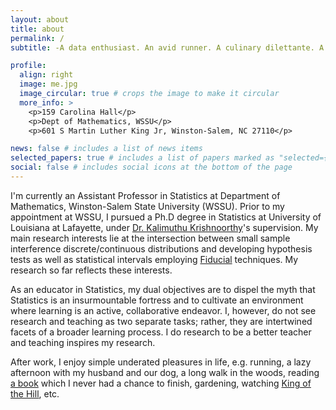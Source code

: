 ```yaml
---
layout: about
title: about
permalink: /
subtitle: -A data enthusiast. An avid runner. A culinary dilettante. A selectively outgoing introvert.- 

profile:
  align: right
  image: me.jpg
  image_circular: true # crops the image to make it circular
  more_info: >
    <p>159 Carolina Hall</p>
    <p>Dept of Mathematics, WSSU</p>
    <p>601 S Martin Luther King Jr, Winston-Salem, NC 27110</p>

news: false # includes a list of news items
selected_papers: true # includes a list of papers marked as "selected={true}"
social: false # includes social icons at the bottom of the page
---
```


I'm currently an Assistant Professor in Statistics at Department of Mathematics, Winston-Salem State University (WSSU). Prior to my appointment at WSSU, I pursued a Ph.D degree in Statistics at University of Louisiana at Lafayette, under [Dr. Kalimuthu Krishnoorthy](https://math.louisiana.edu/node/123)'s supervision. My main research interests lie at the intersection between small sample interference discrete/continuous distributions and developing hypothesis tests as well as statistical intervals employing [Fiducial](https://arxiv.org/pdf/2302.14598.pdf) techniques. My research so far reflects these interests.

As an educator in Statistics, my dual objectives are to dispel the myth that Statistics is an insurmountable fortress and to cultivate an environment where learning is an active, collaborative endeavor. I, however, do not see research and teaching as two separate tasks; rather, they are intertwined facets of a broader learning process. I do research to be a better teacher and teaching inspires my research.

After work, I enjoy simple underated pleasures in life, e.g. running, a lazy afternoon with my husband and our dog, a long walk in the woods, reading [a book](https://www.goodreads.com/en/book/show/40495148) which I never had a chance to finish, gardening, watching [King of the Hill](https://en.wikipedia.org/wiki/King_of_the_Hill), etc.
